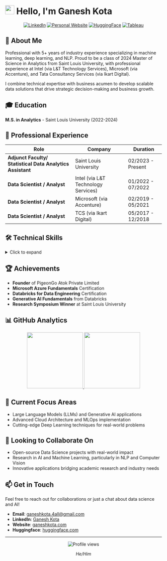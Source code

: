 # <img src="https://raw.githubusercontent.com/TheDudeThatCode/TheDudeThatCode/master/Assets/Hi.gif" width="29px"> Hello, I'm Ganesh Kota

<div align="center">
  
[![LinkedIn](https://img.shields.io/badge/LinkedIn-0077B5?style=for-the-badge&logo=linkedin&logoColor=white)](https://www.linkedin.com/in/ganeshkota)
[![Personal Website](https://img.shields.io/badge/Website-000000?style=for-the-badge&logo=About.me&logoColor=white)](https://ganeshkota.com)
[![HuggingFace](https://img.shields.io/badge/🤗%20HuggingFace-yellow?style=for-the-badge)](https://huggingface.co/GaneshKota)
[![Tableau](https://img.shields.io/badge/Tableau-E97627?style=for-the-badge&logo=Tableau&logoColor=white)](https://public.tableau.com/app/profile/ganesh.kota)

</div>

## 🚀 About Me

Professional with 5+ years of industry experience specializing in machine learning, deep learning, and NLP. Proud to be a class of 2024 Master of Science in  Analytics from Saint Louis University, with professional experience at Intel (via L&T Technology Services), Microsoft (via Accenture), and Tata Consultancy Services (via Ikart Digital).

I combine technical expertise with business acumen to develop scalable data solutions that drive strategic decision-making and business growth.

## 🎓 Education

**M.S. in Analytics** - Saint Louis University (2022-2024)

## 💼 Professional Experience

| Role | Company | Duration |
|------|---------|----------|
| **Adjunct Faculty/ Statistical Data Analytics Assistant** | Saint Louis University | 02/2023 - Present |
| **Data Scientist / Analyst** | Intel (via L&T Technology Services) | 01/2022 - 07/2022 |
| **Data Scientist / Analyst** | Microsoft (via Accenture) | 02/2019 - 05/2021 |
| **Data Scientist / Analyst** | TCS (via Ikart Digital) | 05/2017 - 12/2018 |

## 🛠️ Technical Skills

<details>
<summary>Click to expand</summary>

### Programming Languages
![Python](https://img.shields.io/badge/Python-3776AB?style=flat-square&logo=python&logoColor=white)
![R](https://img.shields.io/badge/R-276DC3?style=flat-square&logo=r&logoColor=white)
![SQL](https://img.shields.io/badge/SQL-4479A1?style=flat-square&logo=postgresql&logoColor=white)
![NoSQL](https://img.shields.io/badge/NoSQL-4DB33D?style=flat-square&logo=mongodb&logoColor=white)
![HTML](https://img.shields.io/badge/HTML-E34F26?style=flat-square&logo=html5&logoColor=white)
![CSS](https://img.shields.io/badge/CSS-1572B6?style=flat-square&logo=css3&logoColor=white)
![C++](https://img.shields.io/badge/C++-00599C?style=flat-square&logo=c%2B%2B&logoColor=white)
![Java](https://img.shields.io/badge/Java-ED8B00?style=flat-square&logo=openjdk&logoColor=white)

### Frameworks & Tools
![Flask](https://img.shields.io/badge/Flask-000000?style=flat-square&logo=flask&logoColor=white)
![MS SQL](https://img.shields.io/badge/MS_SQL-CC2927?style=flat-square&logo=microsoft-sql-server&logoColor=white)
![MySQL](https://img.shields.io/badge/MySQL-4479A1?style=flat-square&logo=mysql&logoColor=white)
![PostgreSQL](https://img.shields.io/badge/PostgreSQL-336791?style=flat-square&logo=postgresql&logoColor=white)
![MongoDB](https://img.shields.io/badge/MongoDB-47A248?style=flat-square&logo=mongodb&logoColor=white)
![Git](https://img.shields.io/badge/Git-F05032?style=flat-square&logo=git&logoColor=white)
![Docker](https://img.shields.io/badge/Docker-2496ED?style=flat-square&logo=docker&logoColor=white)
![Kubernetes](https://img.shields.io/badge/Kubernetes-326CE5?style=flat-square&logo=kubernetes&logoColor=white)

### Cloud & Visualization
![AWS](https://img.shields.io/badge/AWS-232F3E?style=flat-square&logo=amazon-aws&logoColor=white)
![Azure](https://img.shields.io/badge/Azure-0089D6?style=flat-square&logo=microsoft-azure&logoColor=white)
![Power BI](https://img.shields.io/badge/Power_BI-F2C811?style=flat-square&logo=power-bi&logoColor=black)
![Tableau](https://img.shields.io/badge/Tableau-E97627?style=flat-square&logo=tableau&logoColor=white)

### Data Processing & Streaming
![PySpark](https://img.shields.io/badge/PySpark-E25A1C?style=flat-square&logo=apache-spark&logoColor=white)
![Kafka](https://img.shields.io/badge/Kafka-231F20?style=flat-square&logo=apache-kafka&logoColor=white)
![Pandas](https://img.shields.io/badge/Pandas-150458?style=flat-square&logo=pandas&logoColor=white)
![NumPy](https://img.shields.io/badge/NumPy-013243?style=flat-square&logo=numpy&logoColor=white)
![Airflow](https://img.shields.io/badge/Airflow-017CEE?style=flat-square&logo=apache-airflow&logoColor=white)
![Snowflake](https://img.shields.io/badge/Snowflake-29B5E8?style=flat-square&logo=snowflake&logoColor=white)

### Machine Learning & AI
![Scikit-learn](https://img.shields.io/badge/ScikitLearn-F7931E?style=flat-square&logo=scikit-learn&logoColor=white)
![TensorFlow](https://img.shields.io/badge/TensorFlow-FF6F00?style=flat-square&logo=tensorflow&logoColor=white)
![PyTorch](https://img.shields.io/badge/PyTorch-EE4C2C?style=flat-square&logo=pytorch&logoColor=white)
![XGBoost](https://img.shields.io/badge/XGBoost-337733?style=flat-square)
![NLTK](https://img.shields.io/badge/NLTK-3776AB?style=flat-square)
![SpaCy](https://img.shields.io/badge/SpaCy-09A3D5?style=flat-square)
![LSTM](https://img.shields.io/badge/LSTM-025E8C?style=flat-square)

</details>

## 🏆 Achievements

- **Founder** of PigeonGo Atok Private Limited
- **Microsoft Azure Fundamentals** Certification
- **Databricks for Data Engineering** Certification
- **Generative AI Fundamentals** from Databricks
- **Research Symposium Winner** at Saint Louis University

## 📊 GitHub Analytics

<div align="center">
  <a href="https://github.com/GaneshKotaSLU">
    <img height="180em" src="https://github-readme-stats-eight-theta.vercel.app/api?username=GaneshKotaSLU&show_icons=true&theme=tokyonight&include_all_commits=true&count_private=true"/>
    <img height="180em" src="https://github-readme-stats-eight-theta.vercel.app/api/top-langs/?username=GaneshKotaSLU&layout=compact&langs_count=8&theme=tokyonight"/>
  </a>
</div>

## 🔭 Current Focus Areas

- Large Language Models (LLMs) and Generative AI applications
- Advanced Cloud Architecture and MLOps implementation
- Cutting-edge Deep Learning techniques for real-world problems

## 👯 Looking to Collaborate On

- Open-source Data Science projects with real-world impact
- Research in AI and Machine Learning, particularly in NLP and Computer Vision
- Innovative applications bridging academic research and industry needs

## 📫 Get in Touch

Feel free to reach out for collaborations or just a chat about data science and AI!

- **Email**: [ganeshkota.4all@gmail.com](mailto:ganeshkota.4all@gmail.com)
- **LinkedIn**: [Ganesh Kota](https://www.linkedin.com/in/ganeshkota)
- **Website**: [ganeshkota.com](https://ganeshkota.com)
- **Huggingface**: [huggingface.com](https://huggingface.co/ganeshkota/my_awesome_model)


---

<div align="center">
  <img src="https://komarev.com/ghpvc/?username=GaneshKotaSLU&color=blue&style=flat-square&label=Profile+Views" alt="Profile views"/>
  
  <p><i>He/Him</i></p>
</div>
